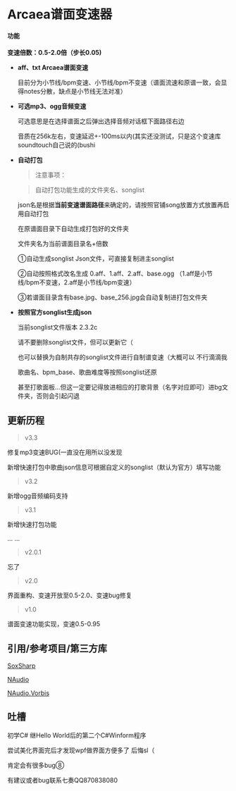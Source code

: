 # Arcaea谱面变速器


#### 功能
**变速倍数：0.5-2.0倍（步长0.05)**
- **aff、txt Arcaea谱面变速**

	目前分为小节线/bpm变速、小节线/bpm不变速（谱面流速和原谱一致，会显得notes分散，缺点是小节线无法对准）
	
- **可选mp3、ogg音频变速**

	可选意思是在选择谱面之后弹出选择音频对话框下面路径右边

	音质在256k左右，变速延迟+-100ms以内(其实还没测试，只是这个变速库soundtouch自己说的(bushi
	
- **自动打包**

	> 注意事项：
	
	>自动打包功能生成的文件夹名、songlist 

	json名是根据**当前变速谱面路径**来确定的，请按照官铺song放置方式放置再启用自动打包
	
	在原谱面目录下自动生成打包好的文件夹
	
	文件夹名为当前谱面目录名+倍数

	①自动生成songlist Json文件，可直接复制进主songlist

	②自动按照格式改名生成 0.aff、1.aff、2.aff、base.ogg （1.aff是小节线/bpm不变速，2.aff是小节线/bpm变速）
	
	③若谱面目录含有base.jpg、base_256.jpg会自动复制进打包文件夹

- **按照官方songlist生成json**
	
	当前songlist文件版本 2.3.2c 

	请不要删除songlist文件，但可以更新它（ 
	
	也可以替换为自制共存的songlist文件进行自制谱变速（大概可以 不行滴滴我

	歌曲名、bpm_base、歌曲难度等按照songlist还原

	甚至打歌面板...但这一定要记得放进相应的打歌背景（名字对应即可）进bg文件夹，否则会引起闪退

	


## 更新历程

> v3.3

修复mp3变速BUG(一直没在用所以没发现

新增快速打包中歌曲json信息可根据自定义的songlist（默认为官方）填写功能


> v3.2

新增ogg音频编码支持

> v3.1

新增快速打包功能

... ...
> v2.0.1

忘了


> v2.0

界面重构、变速开放至0.5-2.0、变速bug修复

> v1.0

谱面变速功能实现，变速0.5-0.95

## 引用/参考项目/第三方库

[SoxSharp](https://github.com/igece/SoxSharp "SoxSharp")

[NAudio](https://github.com/naudio/NAudio "NAudio")

[NAudio.Vorbis](https://github.com/naudio/Vorbis "NAudio.Vorbis")

## 吐槽

初学C# 继Hello World后的第二个C#Winform程序

尝试美化界面完后才发现wpf做界面方便多了 后悔sl（

肯定会有很多bug⑧

有建议或者bug联系七奏QQ870838080
